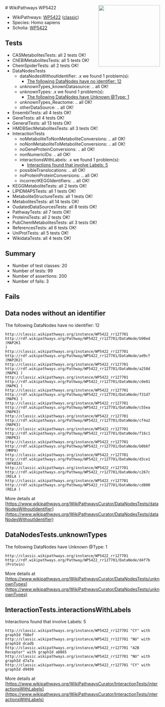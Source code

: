 <img style="float: right; width: 200px" src="https://upload.wikimedia.org/wikipedia/commons/thumb/8/83/Wplogo_with_text_500.png/640px-Wplogo_with_text_500.png" />
# WikiPathways WP5422

* WikiPathways: [WP5422](https://wikipathways.org/pathways/WP5422) ([classic](https://classic.wikipathways.org/instance/WP5422))
* Species: Homo sapiens
* Scholia: [WP5422](https://scholia.toolforge.org/wikipathways/WP5422)
## Tests
* CASMetabolitesTests: all 2 tests OK!
* ChEBIMetabolitesTests: all 5 tests OK!
* ChemSpiderTests: all 2 tests OK!
* DataNodesTests
    * dataNodesWithoutIdentifier: .x we found 1 problem(s):
        * [The following DataNodes have no identifier: 12](#8792c492)
    * unknownTypes_knownDatasource: .. all OK!
    * unknownTypes: .x we found 1 problem(s):
        * [The following DataNodes have Unknown @Type: 1](#839973df)
    * unknownTypes_Reactome: .. all OK!
    * otherDataSource: .. all OK!
* EnsemblTests: all 4 tests OK!
* GeneTests: all 4 tests OK!
* GeneralTests: all 13 tests OK!
* HMDBSecMetabolitesTests: all 3 tests OK!
* InteractionTests
    * noMetaboliteToNonMetaboliteConversions: .. all OK!
    * noNonMetaboliteToMetaboliteConversions: .. all OK!
    * noGeneProteinConversions: .. all OK!
    * nonNumericIDs: .. all OK!
    * interactionsWithLabels: .x we found 1 problem(s):
        * [Interactions found that involve Labels: 5](#630d267c)
    * possibleTranslocations: .. all OK!
    * noProteinProteinConversions: .. all OK!
    * incorrectKEGGIdentifiers: .. all OK!
* KEGGMetaboliteTests: all 2 tests OK!
* LIPIDMAPSTests: all 1 tests OK!
* MetaboliteStructureTests: all 1 tests OK!
* MetabolitesTests: all 14 tests OK!
* OudatedDataSourcesTests: all 8 tests OK!
* PathwayTests: all 7 tests OK!
* ProteinsTests: all 2 tests OK!
* PubChemMetabolitesTests: all 3 tests OK!
* ReferencesTests: all 6 tests OK!
* UniProtTests: all 5 tests OK!
* WikidataTests: all 4 tests OK!


## Summary

* Number of test classes: 20
* Number of tests: 99
* Number of assertions: 200
* Number of fails: 3

## Fails

<a name="8792c492" />

## Data nodes without an identifier

The following DataNodes have no identifier: 12
```
http://classic.wikipathways.org/instance/WP5422_rr127701 http://rdf.wikipathways.org/Pathway/WP5422_rr127701/DataNode/b90ed (MAP2K1 
)
http://classic.wikipathways.org/instance/WP5422_rr127701 http://rdf.wikipathways.org/Pathway/WP5422_rr127701/DataNode/ad9cf (MAP2K2)
http://classic.wikipathways.org/instance/WP5422_rr127701 http://rdf.wikipathways.org/Pathway/WP5422_rr127701/DataNode/a258d (MAPK1 )
http://classic.wikipathways.org/instance/WP5422_rr127701 http://rdf.wikipathways.org/Pathway/WP5422_rr127701/DataNode/c0e81 (MAPK1 )
http://classic.wikipathways.org/instance/WP5422_rr127701 http://rdf.wikipathways.org/Pathway/WP5422_rr127701/DataNode/f31d7 (MAPK1 )
http://classic.wikipathways.org/instance/WP5422_rr127701 http://rdf.wikipathways.org/Pathway/WP5422_rr127701/DataNode/c55ea (MAPK3)
http://classic.wikipathways.org/instance/WP5422_rr127701 http://rdf.wikipathways.org/Pathway/WP5422_rr127701/DataNode/cf4a2 (MAPK3)
http://classic.wikipathways.org/instance/WP5422_rr127701 http://rdf.wikipathways.org/Pathway/WP5422_rr127701/DataNode/f16c1 (MAPK3)
http://classic.wikipathways.org/instance/WP5422_rr127701 http://rdf.wikipathways.org/Pathway/WP5422_rr127701/DataNode/b0b6f (MMP9)
http://classic.wikipathways.org/instance/WP5422_rr127701 http://rdf.wikipathways.org/Pathway/WP5422_rr127701/DataNode/d3ce1 (NFKBIA)
http://classic.wikipathways.org/instance/WP5422_rr127701 http://rdf.wikipathways.org/Pathway/WP5422_rr127701/DataNode/c267c (RELA )
http://classic.wikipathways.org/instance/WP5422_rr127701 http://rdf.wikipathways.org/Pathway/WP5422_rr127701/DataNode/cd800 (RELA )
```

More details at [https://www.wikipathways.org/WikiPathwaysCurator/DataNodesTests/dataNodesWithoutIdentifier](https://www.wikipathways.org/WikiPathwaysCurator/DataNodesTests/dataNodesWithoutIdentifier)

<a name="839973df" />

## DataNodesTests.unknownTypes

The following DataNodes have Unknown @Type: 1
```
http://classic.wikipathways.org/instance/WP5422_rr127701 http://rdf.wikipathways.org/Pathway/WP5422_rr127701/DataNode/d4f7b (Protein)
```

More details at [https://www.wikipathways.org/WikiPathwaysCurator/DataNodesTests/unknownTypes](https://www.wikipathways.org/WikiPathwaysCurator/DataNodesTests/unknownTypes)

<a name="630d267c" />

## InteractionTests.interactionsWithLabels

Interactions found that involve Labels: 5
```
http://classic.wikipathways.org/instance/WP5422_rr127701 "CY" with graphId f68ef
http://classic.wikipathways.org/instance/WP5422_rr127701 "NU" with graphId dcadb
http://classic.wikipathways.org/instance/WP5422_rr127701 "A2B Receptor" with graphId a8865
http://classic.wikipathways.org/instance/WP5422_rr127701 "NU" with graphId d7a7a
http://classic.wikipathways.org/instance/WP5422_rr127701 "CY" with graphId d9499
```

More details at [https://www.wikipathways.org/WikiPathwaysCurator/InteractionTests/interactionsWithLabels](https://www.wikipathways.org/WikiPathwaysCurator/InteractionTests/interactionsWithLabels)

